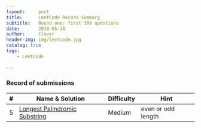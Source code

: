 ```yaml
---
layout:     post
title:      LeetCode Record Summary
subtitle:   Round one: first 300 questions
date:       2018-05-18
author:     Clover
header-img: img/leetcode.jpg
catalog: true
tags:
    - LeetCode
    
---
```


### Record of submissions
|    #    | Name & Solution                             |Difficulty|Hint|
| --------| ----------------------------                |----------|----|
|5        |[Longest Palindromic Substring](https://github.com/ly16/LC-Practice/blob/master/Longest%20Palindromic%20Substring.java)|Medium    | even or odd length   |

